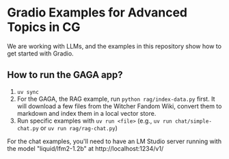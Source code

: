 # Gradio Examples for Advanced Topics in CG 

We are working with LLMs, and the examples in this repository show how to get started with Gradio.

## How to run the GAGA app? 

1. `uv sync`
2. For the GAGA, the RAG example, run `python rag/index-data.py` first. It will download a few files from the Witcher Fandom Wiki, convert them to markdown and index them in a local vector store.
3. Run specific examples with `uv run <file>` (e.g., `uv run chat/simple-chat.py` or `uv run rag/rag-chat.py`)

For the chat examples, you'll need to have an LM Studio server running with the model "liquid/lfm2-1.2b" at http://localhost:1234/v1/
